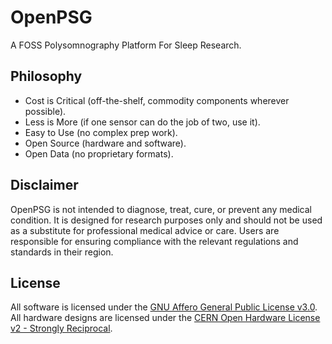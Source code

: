 # OpenPSG

A FOSS Polysomnography Platform For Sleep Research.

## Philosophy

* Cost is Critical (off-the-shelf, commodity components wherever possible).
* Less is More (if one sensor can do the job of two, use it).
* Easy to Use (no complex prep work).
* Open Source (hardware and software).
* Open Data (no proprietary formats).

## Disclaimer

OpenPSG is not intended to diagnose, treat, cure, or prevent any medical 
condition. It is designed for research purposes only and should not be used as 
a substitute for professional medical advice or care. Users are responsible for
ensuring compliance with the relevant regulations and standards in their region.

## License

All software is licensed under the [GNU Affero General Public License v3.0](https://www.gnu.org/licenses/agpl-3.0.html). 
All hardware designs are licensed under the [CERN Open Hardware License v2 - Strongly Reciprocal](https://ohwr.org/cern_ohl_s_v2.txt).